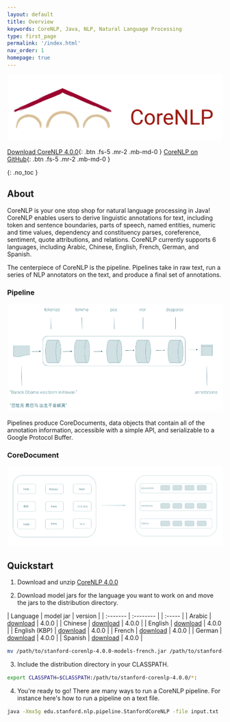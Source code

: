 ```yaml
---
layout: default
title: Overview
keywords: CoreNLP, Java, NLP, Natural Language Processing
type: first_page
permalink: '/index.html'
nav_order: 1
homepage: true
---
```



<p align="center">
   <img src="assets/images/corenlp-title.png">
</p>

[<i class="fab fa-java"></i> Download CoreNLP 4.0.0](http://nlp.stanford.edu/software/stanford-corenlp-latest.zip){: .btn .fs-5 .mr-2 .mb-md-0 }
[<i class="fab fa-github"></i> CoreNLP on GitHub](https://github.com/stanfordnlp/CoreNLP){: .btn .fs-5 .mr-2 .mb-md-0 }

{: .no_toc }

## About

CoreNLP is your one stop shop for natural language processing in Java! CoreNLP enables users to derive linguistic annotations for text, including token
and sentence boundaries, parts of speech, named entities, numeric and time values, dependency and constituency parses, coreference, sentiment, 
quote attributions, and relations. CoreNLP currently supports 6 languages, including Arabic, Chinese, English, French, German, and Spanish.

The centerpiece of CoreNLP is the pipeline. Pipelines take in raw text, run a series of NLP annotators on the text, and produce a final
set of annotations.

### Pipeline

<p align="center">
   <img src="assets/images/pipeline.png">
</p>


Pipelines produce CoreDocuments, data objects that contain all of the annotation information, accessible with a simple API, and serializable
to a Google Protocol Buffer.

### CoreDocument

<p align="center">
  <img src="assets/images/text-to-annotation.png">
</p> 

## Quickstart

1. Download and unzip [CoreNLP 4.0.0](http://nlp.stanford.edu/software/stanford-corenlp-latest.zip)

2. Download model jars for the language you want to work on and move the jars to the distribution directory.

| Language | model jar | version |
| :------- | :-------- | | :----- |
| Arabic  | [download](http://nlp.stanford.edu/software/stanford-corenlp-4.0.0-models-arabic.jar) | 4.0.0 |
| Chinese | [download](http://nlp.stanford.edu/software/stanford-corenlp-4.0.0-models-chinese.jar) | 4.0.0 |
| English | [download](http://nlp.stanford.edu/software/stanford-corenlp-4.0.0-models-english.jar) | 4.0.0 |
| English (KBP) | [download](http://nlp.stanford.edu/software/stanford-corenlp-4.0.0-models-english-kbp.jar) | 4.0.0 |
| French | [download](http://nlp.stanford.edu/software/stanford-corenlp-4.0.0-models-french.jar) | 4.0.0 |
| German | [download](http://nlp.stanford.edu/software/stanford-corenlp-4.0.0-models-german.jar) | 4.0.0 |
| Spanish | [download](http://nlp.stanford.edu/software/stanford-corenlp-4.0.0-models-spanish.jar) | 4.0.0 |

```bash
mv /path/to/stanford-corenlp-4.0.0-models-french.jar /path/to/stanford-corenlp-4.0.0
```

3. Include the distribution directory in your CLASSPATH.

```bash
export CLASSPATH=$CLASSPATH:/path/to/stanford-corenlp-4.0.0/*:
```

4. You're ready to go! There are many ways to run a CoreNLP pipeline. For instance here's how to run a pipeline on a text file.

```bash
java -Xmx5g edu.stanford.nlp.pipeline.StanfordCoreNLP -file input.txt
```

